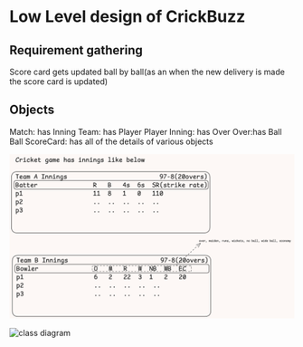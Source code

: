 # Low Level design of CrickBuzz

## Requirement gathering
Score card gets updated ball by ball(as an when the new delivery is made
the score card is updated)


## Objects
Match: has Inning
Team: has Player
Player
Inning: has Over
Over:has Ball
Ball
ScoreCard: has all of the details of various objects


![innings](image-1.png)

![class diagram](image.png)
